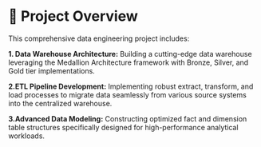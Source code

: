 # 📖 Project Overview
This comprehensive data engineering project includes:

**1. Data Warehouse Architecture:** Building a cutting-edge data warehouse leveraging the Medallion Architecture framework with Bronze, Silver, and Gold tier implementations.

**2.ETL Pipeline Development:** Implementing robust extract, transform, and load processes to migrate data seamlessly from various source systems into the centralized warehouse.

**3.Advanced Data Modeling:** Constructing optimized fact and dimension table structures specifically designed for high-performance analytical workloads.
